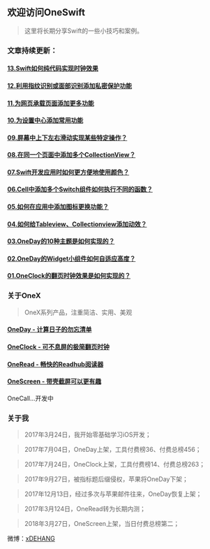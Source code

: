 ## 欢迎访问OneSwift

> 这里将长期分享Swift的一些小技巧和案例。


### 文章持续更新：

####  [13.Swift如何纯代码实现时钟效果](/13.Swift如何纯代码实现时钟效果.md)

####  [12.利用指纹识别或面部识别添加私密保护功能](/12.利用指纹识别或面部识别添加私密保护功能.md)

####  [11.为网页承载页面添加更多功能](/11.为网页承载页面添加更多功能.md)

####  [10.为设置中心添加常用功能](/10.为设置中心添加常用功能.md)

####  [09.屏幕中上下左右滑动实现某些特定操作？](/09.屏幕中上下左右滑动实现某些特定操作.md)

####  [08.在同一个页面中添加多个CollectionView？](/08.在同一个页面中添加多个CollectionView.md)

####  [07.Swift开发应用时如何更方便地使用颜色？](/07.Swift开发应用时如何更方便地使用颜色.md)

####  [06.Cell中添加多个Switch组件如何执行不同的函数？](/06.Cell中添加多个Switch组件如何执行不同的函数.md)

####  [05.如何在应用中添加图标更换功能？](/05.如何在应用中添加图标更换功能.md)

####  [04.如何给Tableview、Collectionview添加动效？](/04.如何给Tableview、Collectionview添加动效.md)

####  [03.OneDay的10种主题是如何实现的？](/03.OneDay的10种主题是如何实现的.md)

####  [02.OneDay的Widget小组件如何自适应高度？](/02.OneDay的Widget小组件如何自适应高度.md)

####  [01.OneClock的翻页时钟效果是如何实现的？](/01.OneClock的翻页时钟效果是如何实现的.md)

### 关于OneX
> OneX系列产品，注重简洁、实用、美观

#### [OneDay - 计算日子的勿忘清单](https://itunes.apple.com/cn/app/id1250290965)
#### [OneClock - 可不息屏的极简翻页时钟](https://itunes.apple.com/cn/app/id1257395357)
#### [OneRead - 畅快的Readhub阅读器](https://jinshuju.net/f/syQKg5)
#### [OneScreen - 带壳截屏可以更有趣](https://itunes.apple.com/cn/app/id1355476695?mt=8)

OneCall...开发中


### 关于我

> 2017年3月24日，我开始零基础学习iOS开发；

> 2017年7月04日，OneDay上架，工具付费榜36、付费总榜456；

> 2017年7月24日，OneClock上架，工具付费榜14、付费总榜263；

> 2017年9月27日，被指标题后缀侵权，苹果将OneDay下架；

> 2017年12月13日，经过多次与苹果邮件往来，OneDay恢复上架；

> 2017年3月124日，OneRead转为长期内测；

> 2018年3月27日，OneScreen上架，当日付费总榜第二；


微博：[xDEHANG](https://weibo.com/bujidehang)
